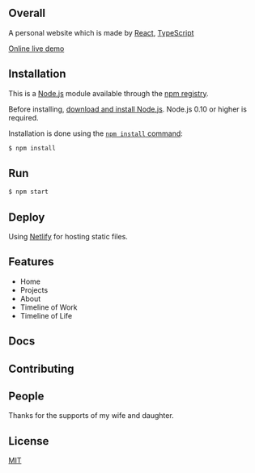 ## Overall

A personal website which is made by [React](https://reactjs.org/), [TypeScript](https://www.typescriptlang.org/)

[Online live demo](https://andycao.netlify.com)

## Installation

This is a [Node.js](https://nodejs.org/en/) module available through the
[npm registry](https://www.npmjs.com/).

Before installing, [download and install Node.js](https://nodejs.org/en/download/).
Node.js 0.10 or higher is required.

Installation is done using the
[`npm install` command](https://docs.npmjs.com/getting-started/installing-npm-packages-locally):

```bash
$ npm install
```

## Run

```bash
$ npm start
```

## Deploy

Using [Netlify](https://netlify.com/) for hosting static files.

## Features

-   Home
-   Projects
-   About
-   Timeline of Work
-   Timeline of Life

## Docs

## Contributing

## People

Thanks for the supports of my wife and daughter.

## License

[MIT](LICENSE)
